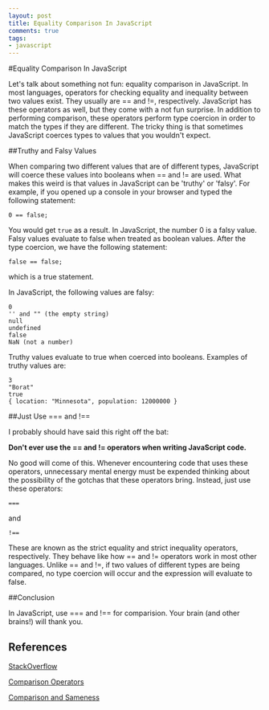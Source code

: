 ```yaml
---
layout: post
title: Equality Comparison In JavaScript
comments: true
tags:
- javascript
---
```


#Equality Comparison In JavaScript

Let's talk about something not fun: equality comparison in JavaScript. In most languages, operators for checking equality and inequality between two values exist. They usually are == and !=, respectively. JavaScript has these operators as well, but they come with a not fun surprise. In addition to performing comparison, these operators perform type coercion in order to match the types if they are different. The tricky thing is that sometimes JavaScript coerces types to values that you wouldn't expect. 

##Truthy and Falsy Values

When comparing two different values that are of different types, JavaScript will coerce these values into booleans when == and != are used. What makes this weird is that values in JavaScript can be 'truthy' or 'falsy'. For example, if you opened up a console in your browser and typed the following statement:

	0 == false;

You would get `true` as a result. In JavaScript, the number 0 is a falsy value. Falsy values evaluate to false when treated as boolean values. After the type coercion, we have the following statement:

	false == false;

which is a true statement.

In JavaScript, the following values are falsy:

	0
	'' and "" (the empty string)
	null
	undefined
	false
	NaN (not a number)

Truthy values evaluate to true when coerced into booleans. Examples of truthy values are:

	3
	"Borat"
	true
	{ location: "Minnesota", population: 12000000 }

##Just Use === and !==

I probably should have said this right off the bat:

**Don't ever use the == and != operators when writing JavaScript code.**

No good will come of this. Whenever encountering code that uses these operators, unnecessary mental energy must be expended thinking about the possibility of the gotchas that these operators bring. Instead, just use these operators:

	===

and

	!==

These are known as the strict equality and strict inequality operators, respectively. They behave like how == and != operators work in most other languages. Unlike == and !=, if two values of different types are being compared, no type coercion will occur and the expression will evaluate to false.  

##Conclusion

In JavaScript, use === and !== for comparision. Your brain (and other brains!) will thank you.

## References

[StackOverflow](http://stackoverflow.com/questions/359494/does-it-matter-which-equals-operator-vs-i-use-in-javascript-comparisons)

[Comparison Operators](https://developer.mozilla.org/en-US/docs/Web/JavaScript/Reference/Operators/Comparison_Operators)

[Comparison and Sameness](https://developer.mozilla.org/en-US/docs/Web/JavaScript/Equality_comparisons_and_sameness)
